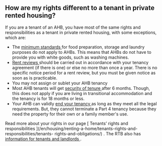 ##  How are my rights different to a tenant in private rented housing?

If you are a tenant of an AHB, you have most of the same rights and
responsibilities as a tenant in private rented housing, with some exceptions,
which are:

  * The [ minimum standards ](/en/housing/renting-a-home/tenants-rights-and-responsibilities/minimum-standards-for-rented-homes/) for food preparation, storage and laundry purposes do not apply to AHBs. This means that AHBs do not have to provide you with white goods, such as washing machines. 
  * [ Rent reviews ](/en/housing/renting-a-home/landlords-rights-and-responsibilities/rent-increases-in-private-rented-housing/) should be carried out in accordance with your tenancy agreement (if there is one) or else no more than once a year. There is no specific notice period for a rent review, but you must be given notice as soon as is practicable. 
  * You may not assign or sublet your AHB tenancy 
  * Most AHB tenants will get [ security of tenure ](/en/housing/renting-a-home/tenants-rights-and-responsibilities/types-of-tenancy/) after 6 months. Though, this does not apply if you are living in transitional accommodation and the tenancy is for 18 months or less. 
  * Your AHB can validly [ end your tenancy ](/en/housing/renting-a-home/tenants-rights-and-responsibilities/if-your-landlord-wants-you-to-leave/) as long as they meet all the legal requirements. But, they cannot terminate a Part 4 tenancy because they need the property for their own or a family member's use. 

Read more about your rights in our page [ Tenants’ rights and responsibilities
](/en/housing/renting-a-home/tenants-rights-and-responsibilities/tenants-
rights-and-obligations/) . The RTB also has [ information for tenants and
landlords ](https://www.rtb.ie/rights-and-responsibilities) .

